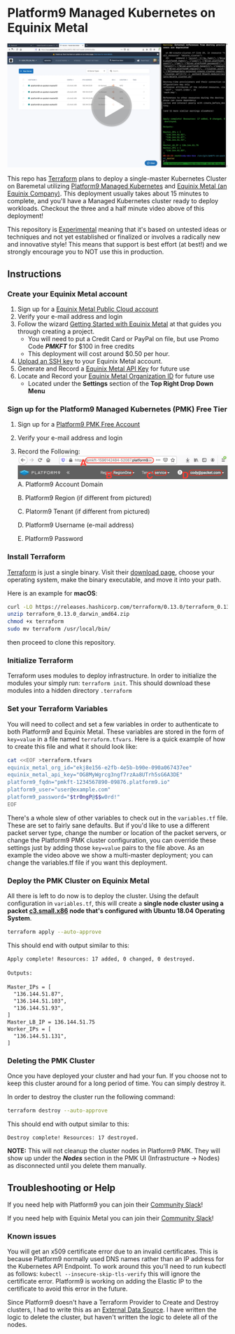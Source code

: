 # Platform9 Managed Kubernetes on Equinix Metal

[![Platform9 Variables](docs/images/pmkft_thumbnail.png)](https://drive.google.com/file/d/1qGSSWqIxOLRodfkobgHz0e2su8f1ikoY/view)

This repo has [Terraform](http://terraform.io) plans to deploy a single-master Kubernetes Cluster on Baremetal utilizing [Platform9 Managed Kubernetes](https://platform9.com/managed-kubernetes/) and [Equinix Metal (an Equinix Company)](https://metal.equinix.com). This deployment usually takes about 15 minutes to complete, and you'll have a Managed Kubernetes cluster ready to deploy workloads. Checkout the three and a half minute video above of this deployment!

This repository is [Experimental](https://github.com/packethost/standards/blob/master/experimental-statement.md) meaning that it's based on untested ideas or techniques and not yet established or finalized or involves a radically new and innovative style! This means that support is best effort (at best!) and we strongly encourage you to NOT use this in production.

## Instructions

### Create your Equinix Metal account

1. Sign up for a [Equinix Metal Public Cloud account](https://metal.equinix.com/start/)
2. Verify your e-mail address and login
3. Follow the wizard [Getting Started with Equinix Metal](https://metal.equinix.com/start/) at  that guides you through creating a project.
    * You will need to put a Credit Card or PayPal on file, but use Promo Code ***PMKFT*** for $100 in free credits
    * This deployment will cost around $0.50 per hour.
4. [Upload an SSH key](https://metal.equinix.com/developers/docs/accounts/ssh-keys/) to your Equinix Metal account.
5. Generate and Record a [Equinix Metal API Key](https://metal.equinix.com/developers/api/) for future use
6. Locate and Record your [Equinix Metal Organization ID](https://console.equinix.com/login/) for future use
    * Located under the **Settings** section of the **Top Right Drop Down Menu**

### Sign up for the Platform9 Managed Kubernetes (PMK) Free Tier

1. Sign up for a [Platform9 PMK Free Account](https://platform9.com/signup/)
2. Verify your e-mail address and login
3. Record the Following:
![Platform9 Variables](docs/images/pf9_variables.png)
    A. Platform9 Account Domain

    B. Platform9 Region (if different from pictured)

    C. Platorm9 Tenant (if different from pictured)

    D. Platform9 Username (e-mail address)

    E. Platform9 Password

### Install Terraform

[Terraform](http://terraform.io) is just a single binary.  Visit their [download page](https://www.terraform.io/downloads.html), choose your operating system, make the binary executable, and move it into your path.

Here is an example for **macOS**:

```bash
curl -LO https://releases.hashicorp.com/terraform/0.13.0/terraform_0.13.0_darwin_amd64.zip
unzip terraform_0.13.0_darwin_amd64.zip
chmod +x terraform
sudo mv terraform /usr/local/bin/
```
then proceed to clone this repository. 

### Initialize Terraform

Terraform uses modules to deploy infrastructure. In order to initialize the modules your simply run: `terraform init`. This should download these modules into a hidden directory `.terraform`

### Set your Terraform Variables

You will need to collect and set a few variables in order to authenticate to both Platform9 and Equinix Metal. These variables are stored in the form of `key=value` in a file named `terraform.tfvars`. Here is a quick example of how to create this file and what it should look like:

```bash
cat <<EOF >terraform.tfvars
equinix_metal_org_id="ekj8e156-e2fb-4e5b-b90e-090a067437ee"
equinix_metal_api_key="OG8MyWgrcg3ngf7rzAa8UTrh5sG6A3DE"
platform9_fqdn="pmkft-1234567890-09876.platform9.io"
platform9_user="user@example.com"
platform9_password="$tr0ngP@$$w0rd!"
EOF
```

There's a whole slew of other variables to check out in the `variables.tf` file. These are set to fairly sane defaults. But if you'd like to use a different packet server type, change the number or location of the packet servers, or change the Platform9 PMK cluster configuration, you can override these settings just by adding those `key=value` pairs to the file above. As an example the video above we show a multi-master deployment; you can change the variables.tf file if you want this deployment. 

### Deploy the PMK Cluster on Equinix Metal

All there is left to do now is to deploy the cluster. Using the default configuration in `variables.tf`, this will create a **single node cluster using a packet [c3.small.x86](https://metal.equinix.com/product/servers/) node that's configured with Ubuntu 18.04 Operating System**. 

```bash
terraform apply --auto-approve
```

This should end with output similar to this:

```
Apply complete! Resources: 17 added, 0 changed, 0 destroyed.

Outputs:

Master_IPs = [
  "136.144.51.87",
  "136.144.51.103",
  "136.144.51.93",
]
Master_LB_IP = 136.144.51.75
Worker_IPs = [
  "136.144.51.131",
]
```

### Deleting the PMK Cluster

Once you have deployed your cluster and had your fun. If you choose not to keep this cluster around for a long period of time. You can simply destroy it.

In order to destroy the cluster run the following command:

```bash
terraform destroy --auto-approve
```

This should end with output similar to this:

```
Destroy complete! Resources: 17 destroyed.
```

**NOTE:** This will not cleanup the cluster nodes in Platform9 PMK. They will show up under the ***Nodes*** section in the PMK UI (Infrastructure -> Nodes) as disconnected until you delete them manually.

## Troubleshooting or Help

If you need help with Platform9 you can join their [Community Slack](https://slack.platform9.io)!

If you need help with Equinix Metal you can join their [Community Slack](https://slack.equinixmetal.com/)!

### Known issues
You will get an x509 certificate error due to an invalid certificates. This is because Platform9 normally used DNS names rather than an IP address for the Kubernetes API Endpoint. To work around this you'll need to run kubectl as follows: `kubectl --insecure-skip-tls-verify` this will ignore the certificate error. Platform9 is working on adding the Elastic IP to the certificate to avoid this error in the future.

Since Platform9 doesn't have a Terraform Provider to Create and Destroy clusters, I had to write this as an [External Data Source](https://registry.terraform.io/providers/hashicorp/external/latest/docs/data-sources/data_source). I have written the logic to delete the cluster, but haven't written the logic to delete all of the nodes.
